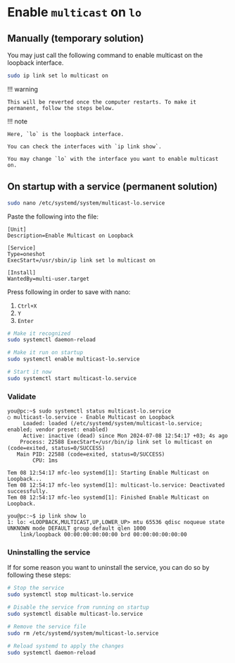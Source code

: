 # Enable `multicast` on `lo`

## Manually (temporary solution)

You may just call the following command to enable multicast on the loopback interface.

```bash
sudo ip link set lo multicast on
```

!!! warning

    This will be reverted once the computer restarts. To make it permanent, follow the steps below.

!!! note

    Here, `lo` is the loopback interface.
    
    You can check the interfaces with `ip link show`.
    
    You may change `lo` with the interface you want to enable multicast on.

## On startup with a service (permanent solution)

```bash
sudo nano /etc/systemd/system/multicast-lo.service
```

Paste the following into the file:

```service
[Unit]
Description=Enable Multicast on Loopback

[Service]
Type=oneshot
ExecStart=/usr/sbin/ip link set lo multicast on

[Install]
WantedBy=multi-user.target
```

Press following in order to save with nano:

1. `Ctrl+X`
2. `Y`
3. `Enter`

```bash
# Make it recognized
sudo systemctl daemon-reload

# Make it run on startup
sudo systemctl enable multicast-lo.service

# Start it now
sudo systemctl start multicast-lo.service
```

### Validate

```console
you@pc:~$ sudo systemctl status multicast-lo.service
○ multicast-lo.service - Enable Multicast on Loopback
     Loaded: loaded (/etc/systemd/system/multicast-lo.service; enabled; vendor preset: enabled)
     Active: inactive (dead) since Mon 2024-07-08 12:54:17 +03; 4s ago
    Process: 22588 ExecStart=/usr/bin/ip link set lo multicast on (code=exited, status=0/SUCCESS)
   Main PID: 22588 (code=exited, status=0/SUCCESS)
        CPU: 1ms

Tem 08 12:54:17 mfc-leo systemd[1]: Starting Enable Multicast on Loopback...
Tem 08 12:54:17 mfc-leo systemd[1]: multicast-lo.service: Deactivated successfully.
Tem 08 12:54:17 mfc-leo systemd[1]: Finished Enable Multicast on Loopback.
```

```console
you@pc:~$ ip link show lo
1: lo: <LOOPBACK,MULTICAST,UP,LOWER_UP> mtu 65536 qdisc noqueue state UNKNOWN mode DEFAULT group default qlen 1000
    link/loopback 00:00:00:00:00:00 brd 00:00:00:00:00:00
```

### Uninstalling the service

If for some reason you want to uninstall the service, you can do so by following these steps:

```bash
# Stop the service
sudo systemctl stop multicast-lo.service

# Disable the service from running on startup
sudo systemctl disable multicast-lo.service

# Remove the service file
sudo rm /etc/systemd/system/multicast-lo.service

# Reload systemd to apply the changes
sudo systemctl daemon-reload
```
